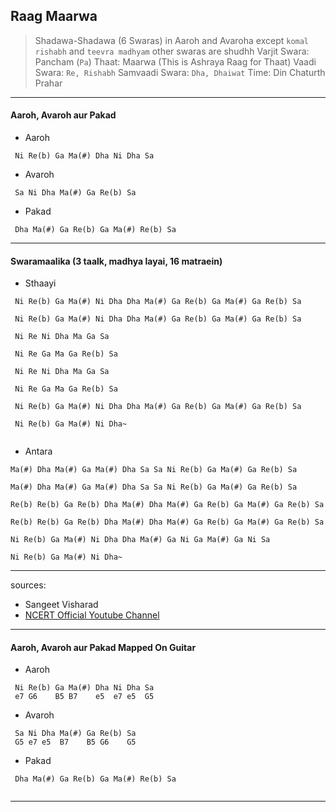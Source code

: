 
## Raag Maarwa

> Shadawa-Shadawa (6 Swaras) in Aaroh and Avaroha
> except `komal rishabh` and `teevra madhyam` other swaras are shudhh
> Varjit Swara: Pancham (`Pa`)
> Thaat: Maarwa (This is Ashraya Raag for Thaat)
> Vaadi Swara: `Re, Rishabh`
> Samvaadi Swara: `Dha, Dhaiwat`
> Time: Din Chaturth Prahar

---

#### Aaroh, Avaroh aur Pakad

* Aaroh

```
 Ni Re(b) Ga Ma(#) Dha Ni Dha Sa
```

* Avaroh

```
 Sa Ni Dha Ma(#) Ga Re(b) Sa
```

* Pakad

```
 Dha Ma(#) Ga Re(b) Ga Ma(#) Re(b) Sa
```

---

#### Swaramaalika (3 taalk, madhya layai, 16 matraein)

* Sthaayi

```
 Ni Re(b) Ga Ma(#) Ni Dha Dha Ma(#) Ga Re(b) Ga Ma(#) Ga Re(b) Sa

 Ni Re(b) Ga Ma(#) Ni Dha Dha Ma(#) Ga Re(b) Ga Ma(#) Ga Re(b) Sa

 Ni Re Ni Dha Ma Ga Sa
 
 Ni Re Ga Ma Ga Re(b) Sa

 Ni Re Ni Dha Ma Ga Sa
 
 Ni Re Ga Ma Ga Re(b) Sa

 Ni Re(b) Ga Ma(#) Ni Dha Dha Ma(#) Ga Re(b) Ga Ma(#) Ga Re(b) Sa

 Ni Re(b) Ga Ma(#) Ni Dha~
 
```

* Antara

```
Ma(#) Dha Ma(#) Ga Ma(#) Dha Sa Sa Ni Re(b) Ga Ma(#) Ga Re(b) Sa

Ma(#) Dha Ma(#) Ga Ma(#) Dha Sa Sa Ni Re(b) Ga Ma(#) Ga Re(b) Sa

Re(b) Re(b) Ga Re(b) Dha Ma(#) Dha Ma(#) Ga Re(b) Ga Ma(#) Ga Re(b) Sa

Re(b) Re(b) Ga Re(b) Dha Ma(#) Dha Ma(#) Ga Re(b) Ga Ma(#) Ga Re(b) Sa

Ni Re(b) Ga Ma(#) Ni Dha Dha Ma(#) Ga Ni Ga Ma(#) Ga Ni Sa

Ni Re(b) Ga Ma(#) Ni Dha~
```

---

sources:

* Sangeet Visharad
* [NCERT Official Youtube Channel](https://www.youtube.com/watch?v=AZjolM0YmNM)

---

#### Aaroh, Avaroh aur Pakad Mapped On Guitar

* Aaroh

```
 Ni Re(b) Ga Ma(#) Dha Ni Dha Sa
 e7 G6    B5 B7    e5  e7 e5  G5
```

* Avaroh

```
 Sa Ni Dha Ma(#) Ga Re(b) Sa
 G5 e7 e5  B7    B5 G6    G5
```

* Pakad

```
 Dha Ma(#) Ga Re(b) Ga Ma(#) Re(b) Sa
 
```

---
